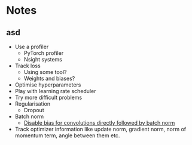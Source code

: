 # Notes

## asd

- Use a profiler
  - PyTorch profiler
  - Nsight systems
- Track loss
  - Using some tool?
  - Weights and biases?
- Optimise hyperparameters
- Play with learning rate scheduler
- Try more difficult problems
- Regularisation
  - Dropout
- Batch norm
  - [Disable bias for convolutions directly followed by batch norm](https://pytorch.org/tutorials/recipes/recipes/tuning_guide.html#disable-bias-for-convolutions-directly-followed-by-a-batch-norm)
- Track optimizer information like update norm, gradient norm, norm of momentum term, angle between them etc.